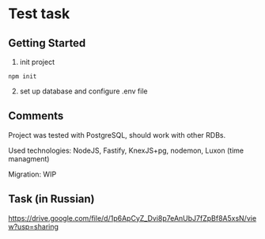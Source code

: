 # Test task

## Getting Started

1. init project

```
npm init
```
2. set up database and configure .env file

## Comments

Project was tested with PostgreSQL, should work with other RDBs.

Used technologies: NodeJS, Fastify, KnexJS+pg, nodemon, Luxon (time managment)

Migration: WIP

## Task (in Russian)

https://drive.google.com/file/d/1p6ApCyZ_Dvi8p7eAnUbJ7fZpBf8A5xsN/view?usp=sharing


